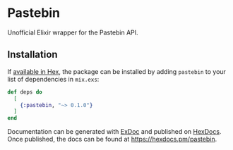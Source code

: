 # Pastebin

Unofficial Elixir wrapper for the Pastebin API.

## Installation

If [available in Hex](https://hex.pm/docs/publish), the package can be installed
by adding `pastebin` to your list of dependencies in `mix.exs`:

```elixir
def deps do
  [
    {:pastebin, "~> 0.1.0"}
  ]
end
```

Documentation can be generated with [ExDoc](https://github.com/elixir-lang/ex_doc)
and published on [HexDocs](https://hexdocs.pm). Once published, the docs can
be found at <https://hexdocs.pm/pastebin>.

